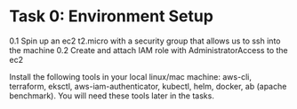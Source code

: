 # Task 0: Environment Setup
  0.1 Spin up an ec2 t2.micro with a security group that allows us to ssh into the machine
  0.2 Create and attach IAM role with AdministratorAccess to the ec2
  
  

Install the following tools in your local linux/mac machine: aws-cli, terraform, eksctl, aws-iam-authenticator, kubectl, helm, docker, ab (apache benchmark). You will need these tools later in the tasks. 

